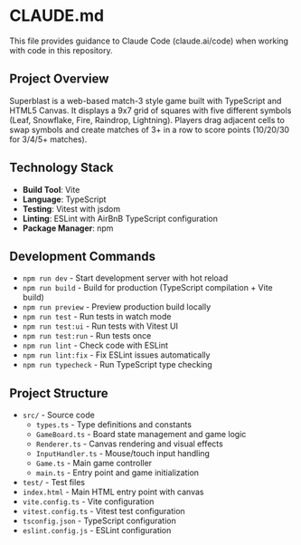 # CLAUDE.md

This file provides guidance to Claude Code (claude.ai/code) when working with code in this repository.

## Project Overview

Superblast is a web-based match-3 style game built with TypeScript and HTML5 Canvas. It displays a 9x7 grid of squares with five different symbols (Leaf, Snowflake, Fire, Raindrop, Lightning). Players drag adjacent cells to swap symbols and create matches of 3+ in a row to score points (10/20/30 for 3/4/5+ matches).

## Technology Stack

- **Build Tool**: Vite
- **Language**: TypeScript
- **Testing**: Vitest with jsdom
- **Linting**: ESLint with AirBnB TypeScript configuration
- **Package Manager**: npm

## Development Commands

- `npm run dev` - Start development server with hot reload
- `npm run build` - Build for production (TypeScript compilation + Vite build)
- `npm run preview` - Preview production build locally
- `npm run test` - Run tests in watch mode
- `npm run test:ui` - Run tests with Vitest UI
- `npm run test:run` - Run tests once
- `npm run lint` - Check code with ESLint
- `npm run lint:fix` - Fix ESLint issues automatically
- `npm run typecheck` - Run TypeScript type checking

## Project Structure

- `src/` - Source code
  - `types.ts` - Type definitions and constants
  - `GameBoard.ts` - Board state management and game logic
  - `Renderer.ts` - Canvas rendering and visual effects
  - `InputHandler.ts` - Mouse/touch input handling
  - `Game.ts` - Main game controller
  - `main.ts` - Entry point and game initialization
- `test/` - Test files
- `index.html` - Main HTML entry point with canvas
- `vite.config.ts` - Vite configuration
- `vitest.config.ts` - Vitest test configuration
- `tsconfig.json` - TypeScript configuration
- `eslint.config.js` - ESLint configuration